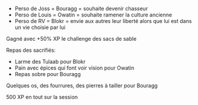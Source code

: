 - Perso de Joss = Bouragg = souhaite devenir chasseur
- Perso de Louis = Owatin = souhaite ramener la culture ancienne
- Perso de RV = Blokr = envie aux autres leur liberté alors que lui est dans un vie choisie par lui

Gagné avec +50% XP le challenge des sacs de sable

Repas des sacrifiés:
- Larme des Tulaab pour Blokr
- Pain avec épices qui font voir vision pour Owatin
- Repas sobre pour Bouragg

Quelques os, des fourrures, des pierres à tailler pour Bouragg

500 XP en tout sur la session